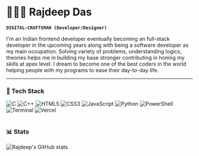 # 🏊🏻‍♂️ Rajdeep Das

**`DIGITAL-CRAFTSMAN (Developer/Designer)`**

I'm an Indian frontend developer eventually becoming an full-stack developer in the upcoming years along with being a software developer as my main occupation. Solving variety of problems, understanding logics, theories helps me in building my base stronger contributing in honing my skills at apex level. I dream to become one of the best coders in the world helping people with my programs to ease their day-to-day life.


---

### 🧰 Tech Stack

![C](https://img.shields.io/badge/c-%2300599C.svg?style=for-the-badge&logo=c&logoColor=white) ![C++](https://img.shields.io/badge/c++-%2300599C.svg?style=for-the-badge&logo=c%2B%2B&logoColor=white) ![HTML5](https://img.shields.io/badge/html5-%23E34F26.svg?style=for-the-badge&logo=html5&logoColor=white) ![CSS3](https://img.shields.io/badge/css3-%231572B6.svg?style=for-the-badge&logo=css3&logoColor=white) ![JavaScript](https://img.shields.io/badge/javascript-%23323330.svg?style=for-the-badge&logo=javascript&logoColor=%23F7DF1E) ![Python](https://img.shields.io/badge/python-3670A0?style=for-the-badge&logo=python&logoColor=ffdd54) ![PowerShell](https://img.shields.io/badge/PowerShell-%235391FE.svg?style=for-the-badge&logo=powershell&logoColor=white) ![Terminal](https://img.shields.io/badge/Windows%20Terminal-%234D4D4D.svg?style=for-the-badge&logo=windows-terminal&logoColor=white) ![Vercel](https://img.shields.io/badge/vercel-%23000000.svg?style=for-the-badge&logo=vercel&logoColor=white)
<br />

#

### 📊 Stats

![Rajdeep's GitHub stats](https://github-readme-stats.vercel.app/api?username=yourajdeep&show_icons=true&theme=dark)

<!-- ![GitHub Streak](https://streak-stats.demolab.com?user=yourajdeep&theme=dark&border_radius=4.5) -->
#
